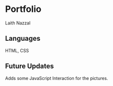 # Portfolio
Laith Nazzal

## Languages
HTML, CSS
## Future Updates
Adds some JavaScript Interaction for the pictures.
